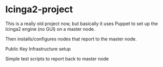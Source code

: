 # Icinga2-project

This is a really old project now, but basically it uses Puppet to set up the Icinga2 engine (no GUI) on a master node.

Then installs/configures nodes that report to the master node. 


Public Key Infrastructure setup

Simple test scripts to report back to master node


